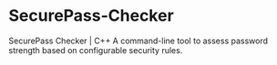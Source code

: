 # SecurePass-Checker
SecurePass Checker | C++
A command-line tool to assess password strength based on configurable security rules.
